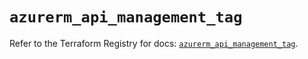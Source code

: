 # `azurerm_api_management_tag`

Refer to the Terraform Registry for docs: [`azurerm_api_management_tag`](https://registry.terraform.io/providers/hashicorp/azurerm/3.103.0/docs/resources/api_management_tag).
